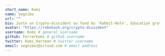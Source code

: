 ```yaml
---
short_name: Komi
name: Segnibo
url: ""
bio: Juste un Crypto-dissident au fond du 'Rabbit-Hole', Education gratuite en Bitcoin! Cyber-chercheur, Node Runner 🏃‍♂️, savoir-faire logiciel & informatique, Bitcoin Mining & Decentralisation.
avatar: "https://robohash.org/crypto-dissident"
username: Komi # general username
github: Ferrerkomi # github username
twitter: Komi_Hartman # twitter username
email: segnibo2@icloud.com # email address
---
```

